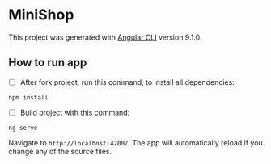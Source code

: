 # MiniShop

This project was generated with [Angular CLI](https://github.com/angular/angular-cli) version 9.1.0.

## How to run app

- [ ] After fork project, run this command, to install all dependencies:
```shell
npm install
```
- [ ] Build project with this command:
```shell
ng serve
```
 Navigate to `http://localhost:4200/`. The app will automatically reload if you change any of the source files.



